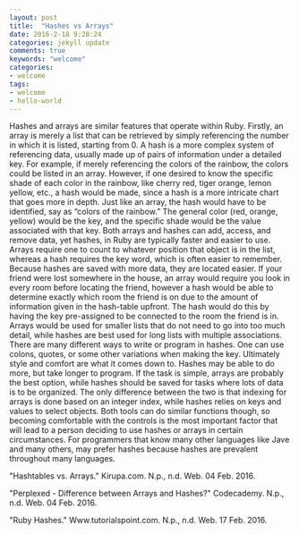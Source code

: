 ```yaml
---
layout: post
title:  "Hashes vs Arrays"
date: 2016-2-18 9:28:24
categories: jekyll update
comments: true
keywords: "welcome"
categories:
- welcome
tags:
- welcome
- hello-world
---
```


Hashes and arrays are similar features that operate within Ruby. Firstly, an array is merely a list that can be retrieved by simply referencing the number in which it is listed, starting from 0. A hash is a more complex system of referencing data, usually made up of pairs of information under a detailed key. For example, if merely referencing the colors of the rainbow, the colors could be listed in an array. However, if one desired to know the specific shade of each color in the rainbow, like cherry red, tiger orange, lemon yellow, etc., a hash would be made, since a hash is a more intricate chart that goes more in depth. Just like an array, the hash would have to be identified, say as “colors of the rainbow.” The general color (red, orange, yellow) would be the key, and the specific shade would be the value associated with that key. 
	Both arrays and hashes can add, access, and remove data, yet hashes, in Ruby  are typically faster and easier to use. Arrays require one to count to whatever position that object is in the list, whereas a hash requires the key word, which is often easier to remember. Because hashes are saved with more data, they are located easier. If your friend were lost somewhere in the house, an array would require you look in every room before locating the friend, however a hash would be able to determine exactly which room the friend is on due to the amount of information given in the hash-table upfront. The hash would do this by having the key pre-assigned to be connected to the room the friend is in. Arrays would be used for smaller lists that do not need to go into too much detail, while hashes are best used for long lists with multiple associations. 
	There are many different ways to write or program in hashes. One can use colons, quotes, or some other variations when making the key. Ultimately style and comfort are what it comes down to. Hashes may be able to do more, but take longer to program. If the task is simple, arrays are probably the best option, while hashes should be saved for tasks where lots of data is to be organized. The only difference between the two is that indexing for arrays is done based on an integer index, while hashes relies on keys and values to select objects. Both tools can do similar functions though, so becoming comfortable with the controls is the most important factor that will lead to a person deciding to use hashes or arrays in certain circumstances. For programmers that know many other languages like Jave and many others, may prefer hashes because hashes are prevalent throughout many languages. 


"Hashtables vs. Arrays." Kirupa.com. N.p., n.d. Web. 04 Feb. 2016.

"Perplexed - Difference between Arrays and Hashes?" Codecademy. N.p., n.d. Web. 04 Feb. 2016.

"Ruby Hashes." Www.tutorialspoint.com. N.p., n.d. Web. 17 Feb. 2016.

